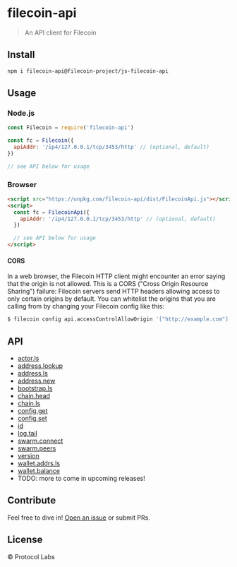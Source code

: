 # filecoin-api

> An API client for Filecoin

## Install

```sh
npm i filecoin-api@filecoin-project/js-filecoin-api
```

## Usage

### Node.js

```js
const Filecoin = require('filecoin-api')

const fc = Filecoin({
  apiAddr: '/ip4/127.0.0.1/tcp/3453/http' // (optional, default)
})

// see API below for usage
```

### Browser

```html
<script src="https://unpkg.com/filecoin-api/dist/FilecoinApi.js"></script>
<script>
  const fc = FilecoinApi({
    apiAddr: '/ip4/127.0.0.1/tcp/3453/http' // (optional, default)
  })

  // see API below for usage
</script>
```

#### CORS

In a web browser, the Filecoin HTTP client might encounter an error saying that the origin is not allowed. This is a CORS ("Cross Origin Resource Sharing") failure: Filecoin servers send HTTP headers allowing access to only certain origins by default. You can whitelist the origins that you are calling from by changing your Filecoin config like this:

```sh
$ filecoin config api.accessControlAllowOrigin '["http://example.com"]'
```

## API

* [actor.ls](API.md#actorls)
* [address.lookup](API.md#addresslookup)
* [address.ls](API.md#addressls)
* [address.new](API.md#addressnew)
* [bootstrap.ls](API.md#bootstrapls)
* [chain.head](API.md#chainhead)
* [chain.ls](API.md#chainls)
* [config.get](API.md#configget)
* [config.set](API.md#configset)
* [id](API.md#id)
* [log.tail](API.md#logtail)
* [swarm.connect](API.md#swarmconnect)
* [swarm.peers](API.md#swarmpeers)
* [version](API.md#version)
* [wallet.addrs.ls](API.md#walletaddrsls)
* [wallet.balance](API.md#walletbalance)
* TODO: more to come in upcoming releases!

## Contribute

Feel free to dive in! [Open an issue](https://github.com/filecoin-project/js-filecoin-api/issues/new) or submit PRs.

## License

© Protocol Labs
